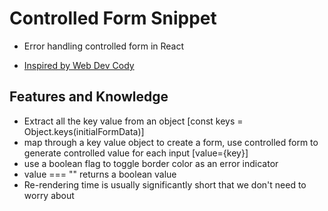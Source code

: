 # Controlled Form Snippet

- Error handling controlled form in React

- [Inspired by Web Dev Cody](https://www.youtube.com/watch?v=5zODPlieluc)

## Features and Knowledge

- Extract all the key value from an object [const keys = Object.keys(initialFormData)]
- map through a key value object to create a form, use controlled form to generate controlled value for each input [value={key}]
- use a boolean flag to toggle border color as an error indicator
- value === "" returns a boolean value
- Re-rendering time is usually significantly short that we don't need to worry about
